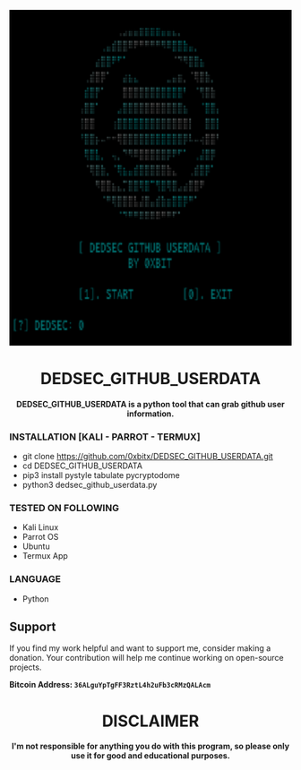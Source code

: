 
<p align="center">
<img src="https://github.com/0xbitx/DEDSEC_GITHUB_USERDATA/blob/main/banner.png", width="600", height="600">
</p>
<h1 align="center"> DEDSEC_GITHUB_USERDATA</h1>
<h4 align="center"> DEDSEC_GITHUB_USERDATA is a python tool that can grab github user information.</h4>

### INSTALLATION [KALI - PARROT - TERMUX]
* git clone https://github.com/0xbitx/DEDSEC_GITHUB_USERDATA.git
* cd DEDSEC_GITHUB_USERDATA
* pip3 install pystyle tabulate pycryptodome
* python3 dedsec_github_userdata.py

### TESTED ON FOLLOWING
* Kali Linux 
* Parrot OS 
* Ubuntu
* Termux App

### LANGUAGE 
* Python


## Support

If you find my work helpful and want to support me, consider making a donation. Your contribution will help me continue working on open-source projects.

**Bitcoin Address: `36ALguYpTgFF3RztL4h2uFb3cRMzQALAcm`**

<h1 align="center"> DISCLAIMER </h1>

<h4 align="center">I'm not responsible for anything you do with this program, so please only use it for good and educational purposes. </h4>

